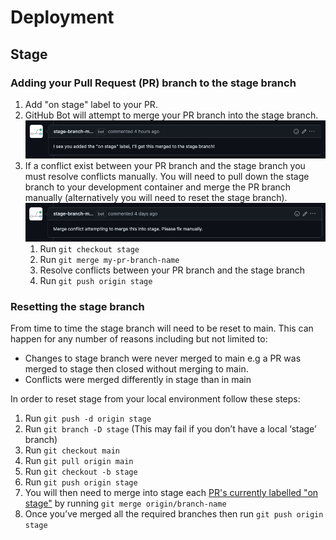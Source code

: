 # Deployment

## Stage

### Adding your Pull Request (PR) branch to the stage branch

1. Add "on stage" label to your PR.
1. GitHub Bot will attempt to merge your PR branch into the stage branch.
   ![Attempting](./stage-branch-merge-bot-attempting.png)
1. If a conflict exist between your PR branch and the stage branch you must resolve conflicts manually. You will need to pull down the stage branch to your development container and merge the PR branch manually (alternatively you will need to reset the stage branch).
   ![Conflict](./stage-branch-merge-bot-conflict.png)
   1. Run `git checkout stage`
   1. Run `git merge my-pr-branch-name`
   1. Resolve conflicts between your PR branch and the stage branch
   1. Run `git push origin stage`

### Resetting the stage branch

From time to time the stage branch will need to be reset to main. This can happen for any number of reasons including but not limited to:

- Changes to stage branch were never merged to main e.g a PR was merged to stage then closed without merging to main.
- Conflicts were merged differently in stage than in main

In order to reset stage from your local environment follow these steps:

1. Run `git push -d origin stage`
1. Run `git branch -D stage` (This may fail if you don’t have a local ‘stage’ branch)
1. Run `git checkout main`
1. Run `git pull origin main`
1. Run `git checkout -b stage`
1. Run `git push origin stage`
1. You will then need to merge into stage each [PR's currently labelled "on stage"](https://github.com/JesusFilm/core/pulls?q=is%3Apr+is%3Aopen+sort%3Aupdated-desc+label%3A%22on+stage%22) by running `git merge origin/branch-name`
1. Once you’ve merged all the required branches then run `git push origin stage`
